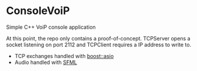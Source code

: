 # ConsoleVoiP
Simple C++ VoiP console application

At this point, the repo only contains a proof-of-concept. TCPServer opens a socket listening on port 2112 and TCPClient requires a IP address to write to.

* TCP exchanges handled with [boost::asio](https://www.boost.org/doc/libs/1_63_0/doc/html/boost_asio/tutorial.html)
* Audio handled with [SFML](https://www.sfml-dev.org/tutorials/2.4/#audio-module)
